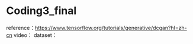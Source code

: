 # Coding3_final
reference：https://www.tensorflow.org/tutorials/generative/dcgan?hl=zh-cn
video：
dataset：
